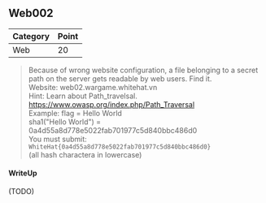 ## Web002

| Category | Point |
| --- | --- |
| Web | 20 |

> Because of wrong website configuration, a file belonging to a secret path on the server gets readable by web users. Find it.  <br>
> Website: web02.wargame.whitehat.vn <br>
> Hint: Learn about  Path_travelsal. https://www.owasp.org/index.php/Path_Traversal <br>
> Example: flag = Hello World <br>
> sha1("Hello World") = 0a4d55a8d778e5022fab701977c5d840bbc486d0 <br>
> You must submit: `WhiteHat{0a4d55a8d778e5022fab701977c5d840bbc486d0}` <br>
> (all hash charactera in lowercase) <br>

#### WriteUp

(TODO)
